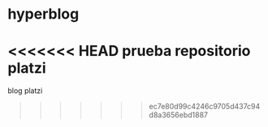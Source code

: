 # hyperblog
<<<<<<< HEAD
prueba repositorio platzi
=======
blog platzi
>>>>>>> ec7e80d99c4246c9705d437c94d8a3656ebd1887
